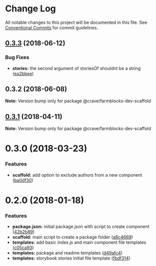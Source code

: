 # Change Log

All notable changes to this project will be documented in this file.
See [Conventional Commits](https://conventionalcommits.org) for commit guidelines.

<a name="0.3.3"></a>
## [0.3.3](https://github.com/CraveFood/farmblocks/compare/@crave/farmblocks-dev-scaffold@0.3.2...@crave/farmblocks-dev-scaffold@0.3.3) (2018-06-12)


### Bug Fixes

* **stories:** the second argument of storiesOf shouldnt be a string ([ea2bbee](https://github.com/CraveFood/farmblocks/commit/ea2bbee))




<a name="0.3.2"></a>
## 0.3.2 (2018-06-08)




**Note:** Version bump only for package @crave/farmblocks-dev-scaffold

<a name="0.3.1"></a>
## [0.3.1](https://github.com/CraveFood/farmblocks/compare/@crave/farmblocks-dev-scaffold@0.3.0...@crave/farmblocks-dev-scaffold@0.3.1) (2018-04-11)




**Note:** Version bump only for package @crave/farmblocks-dev-scaffold

<a name="0.3.0"></a>
# 0.3.0 (2018-03-23)


### Features

* **scaffold:** add option to exclude authors from a new component ([ba0df30](https://github.com/CraveFood/farmblocks/commit/ba0df30))




<a name="0.2.0"></a>
# 0.2.0 (2018-01-18)


### Features

* **package.json:** initial package.json with script to create component ([42b2b89](https://github.com/CraveFood/farmblocks/commit/42b2b89))
* **scaffold:** main script to create a package folder ([a8c4669](https://github.com/CraveFood/farmblocks/commit/a8c4669))
* **templates:** add basic index.js and main component file templates ([c05ca93](https://github.com/CraveFood/farmblocks/commit/c05ca93))
* **templates:** package and readme templates ([d49afc4](https://github.com/CraveFood/farmblocks/commit/d49afc4))
* **templates:** storybook stories initial file template ([fbdf314](https://github.com/CraveFood/farmblocks/commit/fbdf314))
